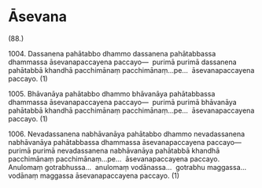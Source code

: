 

# Āsevana






(88.)

1004\. Dassanena pahātabbo dhammo dassanena pahātabbassa dhammassa āsevanapaccayena paccayo—  purimā purimā dassanena pahātabbā khandhā pacchimānaṃ pacchimānaṃ…pe…  āsevanapaccayena paccayo. (1)

1005\. Bhāvanāya pahātabbo dhammo bhāvanāya pahātabbassa dhammassa āsevanapaccayena paccayo—  purimā purimā bhāvanāya pahātabbā khandhā pacchimānaṃ pacchimānaṃ…pe…  āsevanapaccayena paccayo. (1)

1006\. Nevadassanena nabhāvanāya pahātabbo dhammo nevadassanena nabhāvanāya pahātabbassa dhammassa āsevanapaccayena paccayo—  purimā purimā nevadassanena nabhāvanāya pahātabbā khandhā pacchimānaṃ pacchimānaṃ…pe…  āsevanapaccayena paccayo. Anulomaṃ gotrabhussa…  anulomaṃ vodānassa…  gotrabhu maggassa…  vodānaṃ maggassa āsevanapaccayena paccayo. (1)



